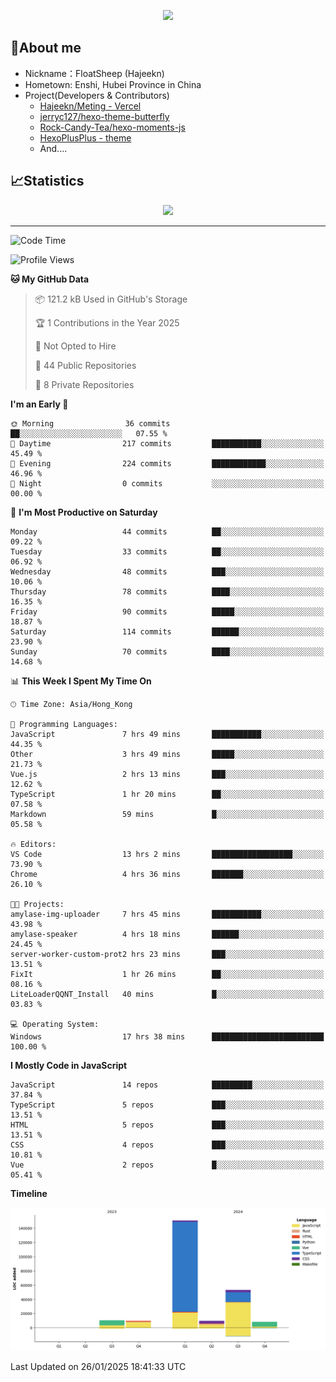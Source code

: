 <p align="center">
   <a href="https://git.io/typing-svg"><img src="https://readme-typing-svg.demolab.com?font=Fira+Code&pause=1000&color=F7DD11&center=true&vCenter=true&width=435&lines=Floating+in+the+clouds~;I'm+glad+to+meet+you+again" /></a>
</p>

## 🥱About me

- Nickname：FloatSheep (Hajeekn)
- Hometown: Enshi, Hubei Province in China
- Project(Developers & Contributors)
   - [Hajeekn/Meting - Vercel](https://github.com/hajeekn/vercel-meting)
   - [jerryc127/hexo-theme-butterfly](https://github.com/jerryc127/hexo-theme-butterfly)
   - [Rock-Candy-Tea/hexo-moments-js](https://github.com/Rock-Candy-Tea/hexo-moments-js)
   - [HexoPlusPlus - theme](https://github.com/HexoPlusPlus/HexoPlusPlus)
   - And....


## 📈Statistics

<div align="center">
<img src="https://github-readme-stats-git-masterrstaa-rickstaa.vercel.app/api?username=FloatSheep" />
</div>

---

<!--START_SECTION:waka-->
![Code Time](http://img.shields.io/badge/Code%20Time-283%20hrs%2053%20mins-blue)

![Profile Views](http://img.shields.io/badge/Profile%20Views-0-blue)

**🐱 My GitHub Data** 

> 📦 121.2 kB Used in GitHub's Storage 
 > 
> 🏆 1 Contributions in the Year 2025
 > 
> 🚫 Not Opted to Hire
 > 
> 📜 44 Public Repositories 
 > 
> 🔑 8 Private Repositories 
 > 
**I'm an Early 🐤** 

```text
🌞 Morning                36 commits          ██░░░░░░░░░░░░░░░░░░░░░░░   07.55 % 
🌆 Daytime                217 commits         ███████████░░░░░░░░░░░░░░   45.49 % 
🌃 Evening                224 commits         ████████████░░░░░░░░░░░░░   46.96 % 
🌙 Night                  0 commits           ░░░░░░░░░░░░░░░░░░░░░░░░░   00.00 % 
```
📅 **I'm Most Productive on Saturday** 

```text
Monday                   44 commits          ██░░░░░░░░░░░░░░░░░░░░░░░   09.22 % 
Tuesday                  33 commits          ██░░░░░░░░░░░░░░░░░░░░░░░   06.92 % 
Wednesday                48 commits          ███░░░░░░░░░░░░░░░░░░░░░░   10.06 % 
Thursday                 78 commits          ████░░░░░░░░░░░░░░░░░░░░░   16.35 % 
Friday                   90 commits          █████░░░░░░░░░░░░░░░░░░░░   18.87 % 
Saturday                 114 commits         ██████░░░░░░░░░░░░░░░░░░░   23.90 % 
Sunday                   70 commits          ████░░░░░░░░░░░░░░░░░░░░░   14.68 % 
```


📊 **This Week I Spent My Time On** 

```text
🕑︎ Time Zone: Asia/Hong_Kong

💬 Programming Languages: 
JavaScript               7 hrs 49 mins       ███████████░░░░░░░░░░░░░░   44.35 % 
Other                    3 hrs 49 mins       █████░░░░░░░░░░░░░░░░░░░░   21.73 % 
Vue.js                   2 hrs 13 mins       ███░░░░░░░░░░░░░░░░░░░░░░   12.62 % 
TypeScript               1 hr 20 mins        ██░░░░░░░░░░░░░░░░░░░░░░░   07.58 % 
Markdown                 59 mins             █░░░░░░░░░░░░░░░░░░░░░░░░   05.58 % 

🔥 Editors: 
VS Code                  13 hrs 2 mins       ██████████████████░░░░░░░   73.90 % 
Chrome                   4 hrs 36 mins       ███████░░░░░░░░░░░░░░░░░░   26.10 % 

🐱‍💻 Projects: 
amylase-img-uploader     7 hrs 45 mins       ███████████░░░░░░░░░░░░░░   43.98 % 
amylase-speaker          4 hrs 18 mins       ██████░░░░░░░░░░░░░░░░░░░   24.45 % 
server-worker-custom-prot2 hrs 23 mins       ███░░░░░░░░░░░░░░░░░░░░░░   13.51 % 
FixIt                    1 hr 26 mins        ██░░░░░░░░░░░░░░░░░░░░░░░   08.16 % 
LiteLoaderQQNT_Install   40 mins             █░░░░░░░░░░░░░░░░░░░░░░░░   03.83 % 

💻 Operating System: 
Windows                  17 hrs 38 mins      █████████████████████████   100.00 % 
```

**I Mostly Code in JavaScript** 

```text
JavaScript               14 repos            █████████░░░░░░░░░░░░░░░░   37.84 % 
TypeScript               5 repos             ███░░░░░░░░░░░░░░░░░░░░░░   13.51 % 
HTML                     5 repos             ███░░░░░░░░░░░░░░░░░░░░░░   13.51 % 
CSS                      4 repos             ███░░░░░░░░░░░░░░░░░░░░░░   10.81 % 
Vue                      2 repos             █░░░░░░░░░░░░░░░░░░░░░░░░   05.41 % 
```



**Timeline**

![Lines of Code chart](https://raw.githubusercontent.com/FloatSheep/FloatSheep/main/assets/bar_graph.png)


 Last Updated on 26/01/2025 18:41:33 UTC
<!--END_SECTION:waka-->

